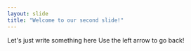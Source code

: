 ```yaml
--- 
layout: slide
title: "Welcome to our second slide!"
---
```

Let's just write something here
Use the left arrow to go back!
